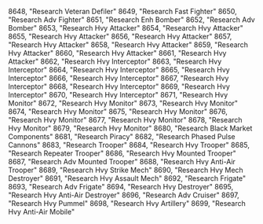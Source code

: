 ﻿8648, "Research Veteran Defiler"
8649, "Research Fast Fighter"
8650, "Research Adv Fighter"
8651, "Research Enh Bomber"
8652, "Research Adv Bomber"
8653, "Research Hvy Attacker"
8654, "Research Hvy Attacker"
8655, "Research Hvy Attacker"
8656, "Research Hvy Attacker"
8657, "Research Hvy Attacker"
8658, "Research Hvy Attacker"
8659, "Research Hvy Attacker"
8660, "Research Hvy Attacker"
8661, "Research Hvy Attacker"
8662, "Research Hvy Interceptor"
8663, "Research Hvy Interceptor"
8664, "Research Hvy Interceptor"
8665, "Research Hvy Interceptor"
8666, "Research Hvy Interceptor"
8667, "Research Hvy Interceptor"
8668, "Research Hvy Interceptor"
8669, "Research Hvy Interceptor"
8670, "Research Hvy Interceptor"
8671, "Research Hvy Monitor"
8672, "Research Hvy Monitor"
8673, "Research Hvy Monitor"
8674, "Research Hvy Monitor"
8675, "Research Hvy Monitor"
8676, "Research Hvy Monitor"
8677, "Research Hvy Monitor"
8678, "Research Hvy Monitor"
8679, "Research Hvy Monitor"
8680, "Research Black Market Components"
8681, "Research Piracy"
8682, "Research Phased Pulse Cannons"
8683, "Research Trooper"
8684, "Research Hvy Trooper"
8685, "Research Repeater Trooper"
8686, "Research Hvy Mounted Trooper"
8687, "Research Adv Mounted Trooper"
8688, "Research Hvy Anti-Air Trooper"
8689, "Research Hvy Strike Mech"
8690, "Research Hvy Mech Destroyer"
8691, "Research Hvy Assault Mech"
8692, "Research Frigate"
8693, "Research Adv Frigate"
8694, "Research Hvy Destroyer"
8695, "Research Hvy Anti-Air Destroyer"
8696, "Research Adv Cruiser"
8697, "Research Hvy Pummel"
8698, "Research Hvy Artillery"
8699, "Research Hvy Anti-Air Mobile"
